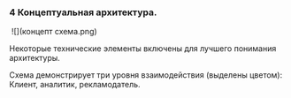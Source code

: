 ### 4 Концептуальная архитектура.

 



​                               ![](концепт схема.png)

 

 

Некоторые технические элементы включены для лучшего понимания архитектуры.

 

Схема демонстрирует три уровня взаимодействия (выделены цветом):  Клиент, аналитик, рекламодатель.